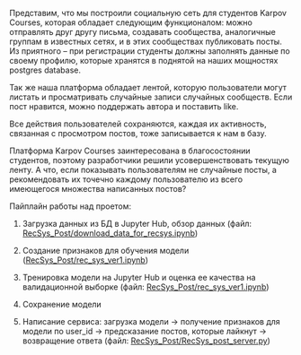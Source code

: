 Представим, что мы построили социальную сеть для студентов Karpov Courses, которая обладает следующим функционалом: можно отправлять друг другу письма, создавать сообщества, аналогичные группам в известных сетях, и в этих сообществах публиковать посты.
Из приятного – при регистрации студенты должны заполнять данные по своему профилю, которые хранятся в поднятой на наших мощностях postgres database.

Так же наша платформа обладает лентой, которую пользователи могут листать и просматривать случайные записи случайных сообществ. Если пост нравится, можно поддержать автора и поставить like.

Все действия пользователей сохраняются, каждая их активность, связанная с просмотром постов, тоже записывается к нам в базу.

Платформа Karpov Courses заинтересована в благосостоянии студентов, поэтому разработчики решили усовершенствовать текущую ленту. А что, если показывать пользователям не случайные посты, а рекомендовать их точечно каждому пользователю из всего имеющегося множества написанных постов?


Пайплайн работы над проетом:

1. Загрузка данных из БД в Jupyter Hub, обзор данных (файл: [RecSys_Post/download_data_for_recsys.ipynb](https://github.com/marumm/Karpov_Courses/blob/61d6e77a34000f93df5cb6dcd7cb8c995bc387f1/RecSys_Post/download_data_for_recsys.ipynb))

2. Создание признаков для обучения модели ([RecSys_Post/rec_sys_ver1.ipynb](https://github.com/marumm/Karpov_Courses/blob/61d6e77a34000f93df5cb6dcd7cb8c995bc387f1/RecSys_Post/rec_sys_ver1.ipynb))
3. Тренировка модели на Jupyter Hub и оценка ее качества на валидационной выборке (файл: [RecSys_Post/rec_sys_ver1.ipynb](https://github.com/marumm/Karpov_Courses/blob/e79de6d83c768156e155a10a16d4a42ed1aafa50/RecSys_Post/rec_sys_ver1.ipynb))

4. Сохранение модели 

5. Написание сервиса: загрузка модели -> получение признаков для модели по user_id -> предсказание постов, которые лайкнут -> возвращение ответа (файл: [RecSys_Post/RecSys_post_server.py](https://github.com/marumm/Karpov_Courses/blob/c32a2465544447d144a33878f11c7284f0871cc6/RecSys_Post/RecSys_post_server.py))
   
